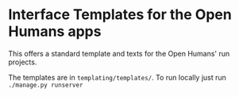 # Interface Templates for the Open Humans apps

This offers a standard template and texts for the Open Humans' run projects.

The templates are in `templating/templates/`. To run locally just run `./manage.py runserver`
